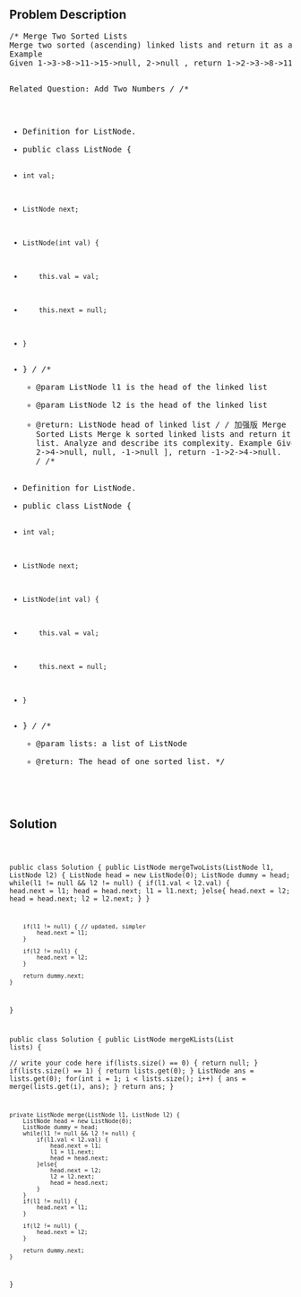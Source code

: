 <!--
<style>
  body { font-family: Arial, sans-serif; }
  .container { max-width: 100%; margin: 50px auto; padding: 10px; }
  .comment-block { background-color: #f9f9f9; padding: 10px; border-left: 5px solid #ccc; max-width: 400px; margin: 20px auto; overflow-wrap: break-word; white-space: pre-wrap; }
  .code-block { background-color: #f4f4f4; padding: 10px; border: 1px solid #ddd; max-width: 400px; margin: 20px auto; overflow-wrap: break-word; white-space: pre-wrap; }
</style>
-->

<div class='container'>
<h2>Problem Description</h2>
<div class='comment-block'>
<pre>
/* Merge Two Sorted Lists
Merge two sorted (ascending) linked lists and return it as a new sorted list. The new sorted list should be made by splicing together the nodes of the two lists and sorted in ascending order.
Example
Given 1->3->8->11->15->null, 2->null , return 1->2->3->8->11->15->null.

Related Question: Add Two Numbers
*/
/**
 * Definition for ListNode.
 * public class ListNode {
 *     int val;
 *     ListNode next;
 *     ListNode(int val) {
 *         this.val = val;
 *         this.next = null;
 *     }
 * }
 */ 
    /**
     * @param ListNode l1 is the head of the linked list
     * @param ListNode l2 is the head of the linked list
     * @return: ListNode head of linked list
     */
/* 加强版 Merge k Sorted Lists
Merge k sorted linked lists and return it as one sorted list.
Analyze and describe its complexity.
Example
Given lists:
[
  2->4->null,
  null,
  -1->null
],
return -1->2->4->null.
*/
/**
 * Definition for ListNode.
 * public class ListNode {
 *     int val;
 *     ListNode next;
 *     ListNode(int val) {
 *         this.val = val;
 *         this.next = null;
 *     }
 * }
 */ 
    /**
     * @param lists: a list of ListNode
     * @return: The head of one sorted list.
     */
</pre>
</div>

<h2>Solution</h2>
<div class='code-block'>
<pre><code class='language-java'>

public class Solution {
    public ListNode mergeTwoLists(ListNode l1, ListNode l2) {
        ListNode head = new ListNode(0);
        ListNode dummy = head;
        while(l1 != null && l2 != null) {
            if(l1.val < l2.val) {
                head.next = l1;
                head = head.next;
                l1 = l1.next;
            }else{
                head.next = l2;
                head = head.next;
                l2 = l2.next;
            }
        }
        
        if(l1 != null) { // updated, simpler
            head.next = l1;
        }
        
        if(l2 != null) {
            head.next = l2;
        }
        
        return dummy.next;
    }
}



public class Solution {
    public ListNode mergeKLists(List<ListNode> lists) {  
        // write your code here
        if(lists.size() == 0) {
            return null;
        }
        if(lists.size() == 1) {
            return lists.get(0);
        }
        ListNode ans = lists.get(0);
        for(int i = 1; i < lists.size(); i++) {
            ans = merge(lists.get(i), ans);
        }
        return ans;
    }
    
    private ListNode merge(ListNode l1, ListNode l2) {
        ListNode head = new ListNode(0);
        ListNode dummy = head;
        while(l1 != null && l2 != null) {
            if(l1.val < l2.val) {
                head.next = l1;
                l1 = l1.next;
                head = head.next;
            }else{
                head.next = l2;
                l2 = l2.next;
                head = head.next;                
            }
        }
        if(l1 != null) {
            head.next = l1;
        }
        
        if(l2 != null) {
            head.next = l2;
        }
        
        return dummy.next;
    }
}

</code></pre>
</div>
</div>

